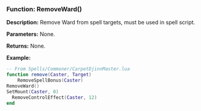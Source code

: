 ### Function: RemoveWard()

**Description:**
Remove Ward from spell targets, must be used in spell script.

**Parameters:** None.

**Returns:** None.

**Example:**

```lua
-- From Spells/Commoner/CarpetDjinnMaster.lua
function remove(Caster, Target)
    RemoveSpellBonus(Caster)
RemoveWard()
SetMount(Caster, 0)
  RemoveControlEffect(Caster, 12)
end
```
